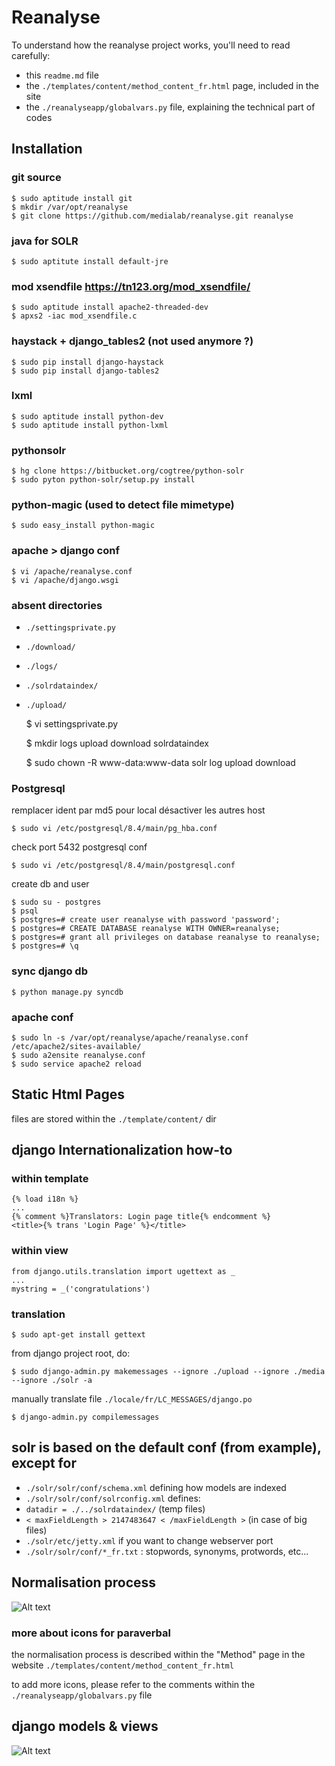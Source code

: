 Reanalyse
=================================
To understand how the reanalyse project works, you'll need to read carefully:

* this `readme.md` file
* the `./templates/content/method_content_fr.html` page, included in the site
* the `./reanalyseapp/globalvars.py` file, explaining the technical part of codes

## Installation
### git source

	$ sudo aptitude install git
	$ mkdir /var/opt/reanalyse
	$ git clone https://github.com/medialab/reanalyse.git reanalyse

### java for SOLR

	$ sudo aptitute install default-jre

### mod xsendfile https://tn123.org/mod_xsendfile/

	$ sudo aptitude install apache2-threaded-dev
	$ apxs2 -iac mod_xsendfile.c

### haystack + django_tables2 (not used anymore ?)

	$ sudo pip install django-haystack
	$ sudo pip install django-tables2

### lxml

	$ sudo aptitude install python-dev
	$ sudo aptitude install python-lxml

### pythonsolr

	$ hg clone https://bitbucket.org/cogtree/python-solr
	$ sudo pyton python-solr/setup.py install

### python-magic (used to detect file mimetype)

	$ sudo easy_install python-magic
	
### apache > django conf

	$ vi /apache/reanalyse.conf
	$ vi /apache/django.wsgi

### absent directories

* `./settingsprivate.py`
* `./download/`
* `./logs/`
* `./solrdataindex/`
* `./upload/`



	$ vi settingsprivate.py
	
	$ mkdir logs upload download solrdataindex
	
	$ sudo chown -R www-data:www-data solr log upload download

### Postgresql

remplacer ident par md5 pour local désactiver les autres host
	
	$ sudo vi /etc/postgresql/8.4/main/pg_hba.conf

check port 5432 postgresql conf

	$ sudo vi /etc/postgresql/8.4/main/postgresql.conf

create db and user
	
	$ sudo su - postgres
	$ psql
	$ postgres=# create user reanalyse with password 'password';
	$ postgres=# CREATE DATABASE reanalyse WITH OWNER=reanalyse;
	$ postgres=# grant all privileges on database reanalyse to reanalyse;
	$ postgres=# \q

### sync django db

	$ python manage.py syncdb

### apache conf

	$ sudo ln -s /var/opt/reanalyse/apache/reanalyse.conf /etc/apache2/sites-available/
	$ sudo a2ensite reanalyse.conf
	$ sudo service apache2 reload

## Static Html Pages

files are stored within the `./template/content/` dir

## django Internationalization how-to
### within template
	
	{% load i18n %}
	...
	{% comment %}Translators: Login page title{% endcomment %}
	<title>{% trans 'Login Page' %}</title>
	
### within view

	from django.utils.translation import ugettext as _
	...
	mystring = _('congratulations')

### translation

	$ sudo apt-get install gettext

from django project root, do:

	$ sudo django-admin.py makemessages --ignore ./upload --ignore ./media --ignore ./solr -a
	
manually translate file `./locale/fr/LC_MESSAGES/django.po`

	$ django-admin.py compilemessages

## solr is based on the default conf (from example), except for

* `./solr/solr/conf/schema.xml` defining how models are indexed
* `./solr/solr/conf/solrconfig.xml` defines:
 * `datadir = ./../solrdataindex/` (temp files)
 * `< maxFieldLength > 2147483647 < /maxFieldLength >` (in case of big files)
* `./solr/etc/jetty.xml` if you want to change webserver port
* `./solr/solr/conf/*_fr.txt` : stopwords, synonyms, protwords, etc...

## Normalisation process

![Alt text](https://raw.github.com/medialab/reanalyse/master/media/images/content_overview.png "Normalisation")

### more about icons for paraverbal

the normalisation process is described within the "Method" page in the website `./templates/content/method_content_fr.html`

to add more icons, please refer to the comments within the `./reanalyseapp/globalvars.py` file

## django models & views

![Alt text](https://raw.github.com/medialab/reanalyse/master/media/images/content_models.png "Django Models")
